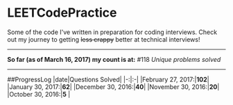 # LEETCodePractice
Some of the code I've written in preparation for coding interviews. Check out my journey to getting ~~less crappy~~ better at technical interviews!

___

**So far (as of March 16, 2017) my count is at:**
#118
*Unique problems solved* 
___
##ProgressLog
|date|Questions Solved| 
|-:|:-| 
|February 27, 2017:|**102**| 
|January 30, 2017:|**62**| 
|December 30, 2016:|**40**| 
|November 30, 2016:|**20**| 
|October 30, 2016:|**5** | 
